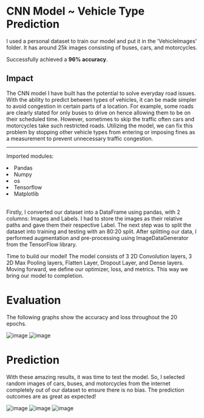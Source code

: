 # CNN Model ~ Vehicle Type Prediction

I used a personal dataset to train our model and put it in the 'VehicleImages' folder. It has around 25k images consisting of buses, cars, and motorcycles. 

Successfully achieved a <b>96% accuracy</b>.

## Impact
The CNN model I have built has the potential to solve everyday road issues. With the ability to predict between types of vehicles, it can be made simpler to avoid congestion in certain parts of a location. For
example, some roads are clearly stated for only buses to drive on hence allowing them to be on their scheduled time. However, sometimes to skip the traffic often cars and motorcycles take such restricted
roads. Utilizing the model, we can fix this problem by stopping other vehicle types from entering or imposing fines as a measurement to prevent unnecessary traffic congestion.

<hr>

Imported modules:
<li>Pandas</li>
<li>Numpy</li>
<li>os</li>
<li>Tensorflow</li>
<li>Matplotlib</li>

<br>

Firstly, I converted our dataset into a DataFrame using pandas, with 2 columns: Images and Labels. I had to store the images as their relative paths and gave them their respective Label. The next step was to split the dataset into training and testing with an 80:20 split. After splitting our data, I performed augmentation and pre-processing using ImageDataGenerator from the TensorFlow library.

Time to build our model! The model consists of 3 2D Convolution layers, 3 2D Max Pooling layers, Flatten Layer, Dropout Layer, and Dense layers. Moving forward, we define our optimizer, loss, and metrics. This way we bring our model to completion.

# Evaluation
The following graphs show the accuracy and loss throughout the 20 epochs.

![image](https://github.com/HarshaBeth/CNN-Vehicle-Prediction/assets/92636321/b47a6db6-93b9-4697-a0aa-e29a0e459bc6)
![image](https://github.com/HarshaBeth/CNN-Vehicle-Prediction/assets/92636321/21f590b9-dcc6-485e-8e77-04b0c7d042c7)

# Prediction
With these amazing results, it was time to test the model. So, I selected random images of cars, buses, and motorcycles from the internet completely out of our dataset to ensure there is no bias.
The prediction outcomes are as great as expected!

![image](https://github.com/HarshaBeth/CNN-Vehicle-Prediction/assets/92636321/f2ee1be7-7568-49f3-b579-e97f72e07db0)
![image](https://github.com/HarshaBeth/CNN-Vehicle-Prediction/assets/92636321/68ee7679-9317-4617-a087-d651da4345cc)
![image](https://github.com/HarshaBeth/CNN-Vehicle-Prediction/assets/92636321/e927bb9b-d01f-4df0-9a3f-f80a7a338073)









